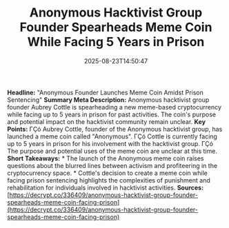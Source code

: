 ﻿---
title: "Anonymous Hacktivist Group Founder Spearheads Meme Coin While Facing 5 Years in Prison"
date: "2025-08-23T14:50:47"
category: "Markets"
summary: ""
slug: "anonymous hacktivist group founder spearheads meme coin whil"
source_urls:
  - "https://decrypt.co/336409/anonymous-hacktivist-group-founder-spearheads-meme-coin-facing-prison"
seo:
  title: "Anonymous Hacktivist Group Founder Spearheads Meme Coin While Facing 5 Years in Prison | Hash n Hedge"
  description: ""
  keywords: ["news", "markets", "brief"]
---
**Headline:** "Anonymous Founder Launches Meme Coin Amidst Prison Sentencing"  **Summary Meta Description:** Anonymous hacktivist group founder Aubrey Cottle is spearheading a new meme-based cryptocurrency while facing up to 5 years in prison for past activities. The coin's purpose and potential impact on the hacktivist community remain unclear.  **Key Points:**  ΓÇó Aubrey Cottle, founder of the Anonymous hacktivist group, has launched a meme coin called "Anonymous". ΓÇó Cottle is currently facing up to 5 years in prison for his involvement with the hacktivist group. ΓÇó The purpose and potential uses of the meme coin are unclear at this time.  **Short Takeaways:**  * The launch of the Anonymous meme coin raises questions about the blurred lines between activism and profiteering in the cryptocurrency space. * Cottle's decision to create a meme coin while facing prison sentencing highlights the complexities of punishment and rehabilitation for individuals involved in hacktivist activities.  **Sources:** [https://decrypt.co/336409/anonymous-hacktivist-group-founder-spearheads-meme-coin-facing-prison](https://decrypt.co/336409/anonymous-hacktivist-group-founder-spearheads-meme-coin-facing-prison) 
